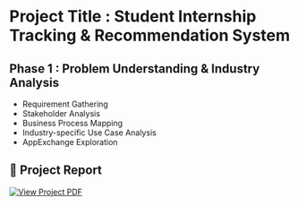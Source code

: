 # Project Title : Student Internship Tracking & Recommendation System

## Phase 1 : Problem Understanding & Industry Analysis

- Requirement Gathering
- Stakeholder Analysis
- Business Process Mapping
- Industry-specific Use Case Analysis
- AppExchange Exploration

## 📄 Project Report

[![View Project PDF](https://img.shields.io/badge/VIEW_PROJECT_PDF-blue?style=for-the-badge)](SP_Phase1.pdf)



